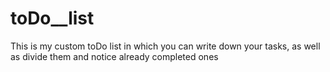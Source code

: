 # toDo__list
This is my custom toDo list 
in which you can write down your tasks, as well as divide them and notice already completed ones

